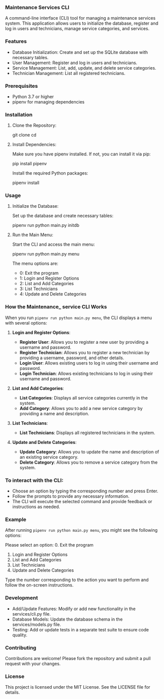 ### Maintenance Services CLI

A command-line interface (CLI) tool for managing a maintenance services system. This application allows users to initialize the database, register and log in users and technicians, manage service categories, and services.

### Features

- Database Initialization: Create and set up the SQLite database with necessary tables.
- User Management: Register and log in users and technicians.
- Service Management: List, add, update, and delete service categories.
- Technician Management: List all registered technicians.

### Prerequisites

- Python 3.7 or higher
- pipenv for managing dependencies

### Installation

1. Clone the Repository:

    git clone <repository-url>
    cd <repository-directory>

2. Install Dependencies:

    Make sure you have pipenv installed. If not, you can install it via pip:

    pip install pipenv

    Install the required Python packages:

    pipenv install

### Usage

1. Initialize the Database:

    Set up the database and create necessary tables:

    pipenv run python main.py initdb

2. Run the Main Menu:

    Start the CLI and access the main menu:

    pipenv run python main.py menu

    The menu options are:
    - 0: Exit the program
    - 1: Login and Register Options
    - 2: List and Add Categories
    - 3: List Technicians
    - 4: Update and Delete Categories

### How the Maintenance_ service CLI Works

When you run `pipenv run python main.py menu`, the CLI displays a menu with several options:

1. **Login and Register Options**: 
    - **Register User**: Allows you to register a new user by providing a username and password.
    - **Register Technician**: Allows you to register a new technician by providing a username, password, and other details.
    - **Login User**: Allows existing users to log in using their username and password.
    - **Login Technician**: Allows existing technicians to log in using their username and password.

2. **List and Add Categories**:
    - **List Categories**: Displays all service categories currently in the system.
    - **Add Category**: Allows you to add a new service category by providing a name and description.

3. **List Technicians**:
    - **List Technicians**: Displays all registered technicians in the system.

4. **Update and Delete Categories**:
    - **Update Category**: Allows you to update the name and description of an existing service category.
    - **Delete Category**: Allows you to remove a service category from the system.

### To interact with the CLI:

- Choose an option by typing the corresponding number and press Enter.
- Follow the prompts to provide any necessary information.
- The CLI will execute the selected command and provide feedback or instructions as needed.

### Example

After running `pipenv run python main.py menu`, you might see the following options:

Please select an option:
0. Exit the program
1. Login and Register Options
2. List and Add Categories
3. List Technicians
4. Update and Delete Categories

Type the number corresponding to the action you want to perform and follow the on-screen instructions.

### Development

- Add/Update Features: Modify or add new functionality in the services/cli.py file.
- Database Models: Update the database schema in the services/models.py file.
- Testing: Add or update tests in a separate test suite to ensure code quality.

### Contributing

Contributions are welcome! Please fork the repository and submit a pull request with your changes.

### License

This project is licensed under the MIT License. See the LICENSE file for details.
